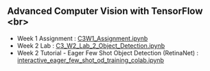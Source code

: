 ## Advanced Computer Vision with TensorFlow <br\>
- Week 1 Assignment : [C3W1_Assignment.ipynb](https://github.com/Lim-Calculus/Advanced-Computer-Vision-with-TensorFlow/blob/main/Advanced_Computer_Vision_with_Tensorflow_C3W1_Assignment.ipynb)
- Week 2 Lab : [C3_W2_Lab_2_Object_Detection.ipynb](https://github.com/Lim-Calculus/Advanced-Computer-Vision-with-TensorFlow/blob/main/Advanced_Computer_Vision_with_Tensorflow_C3_W2_Lab_2_Object_Detection.ipynb)
- Week 2 Tutorial - Eager Few Shot Object Detection (RetinaNet) : [interactive_eager_few_shot_od_training_colab.ipynb](https://github.com/Lim-Calculus/Advanced-Computer-Vision-with-TensorFlow/blob/main/Advanced_Computer_Vision_with_TensorFlow_(Week_2)_interactive_eager_few_shot_od_training_colab.ipynb)

